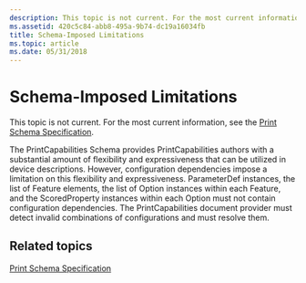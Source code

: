 ```yaml
---
description: This topic is not current. For the most current information, see the Print Schema Specification.
ms.assetid: 420c5c84-abb8-495a-9b74-dc19a16034fb
title: Schema-Imposed Limitations
ms.topic: article
ms.date: 05/31/2018
---
```


# Schema-Imposed Limitations

This topic is not current. For the most current information, see the [Print Schema Specification](https://www.microsoft.com/whdc/xps/printschema.mspx).

The PrintCapabilities Schema provides PrintCapabilities authors with a substantial amount of flexibility and expressiveness that can be utilized in device descriptions. However, configuration dependencies impose a limitation on this flexibility and expressiveness. ParameterDef instances, the list of Feature elements, the list of Option instances within each Feature, and the ScoredProperty instances within each Option must not contain configuration dependencies. The PrintCapabilities document provider must detect invalid combinations of configurations and must resolve them.

## Related topics

<dl> <dt>

[Print Schema Specification](https://www.microsoft.com/whdc/xps/printschema.mspx)
</dt> </dl>

 

 



